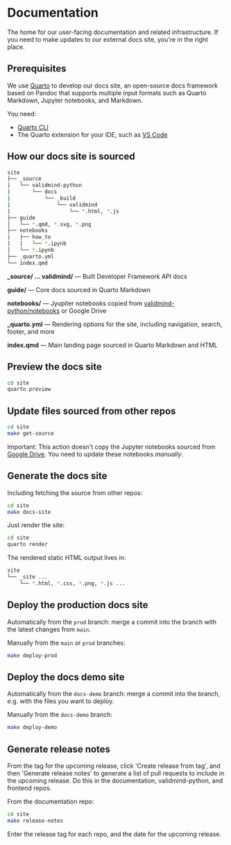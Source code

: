 # Documentation

The home for our user-facing documentation and related infrastructure. If you need to make updates to our external docs site, you're in the right place.

## Prerequisites

We use [Quarto](https://quarto.org) to develop our docs site, an open-source docs framework based on Pandoc that supports multiple input formats such as Quarto Markdown, Jupyter notebooks, and Markdown.

You need:

- [Quarto CLI](https://quarto.org/docs/get-started/)
- The Quarto extension for your IDE, such as [VS Code](https://marketplace.visualstudio.com/items?itemName=quarto.quarto)

## How our docs site is sourced

```bash
site
├── _source
|   └── validmind-python
|       └── docs
|           └── _build
|               └── validmind
|                   └── *.html, *.js
├── guide
│   └── *.qmd, *.svg, *.png
├── notebooks
|   ├── how_to
|   |   └── *.ipynb
│   └── *.ipynb
├── _quarto.yml
└── index.qmd
```
**_source/ ... validmind/** — Built Developer Framework API docs

**guide/** — Core docs sourced in Quarto Markdown

**notebooks/** — Jyupiter notebooks copied from [validmind-python/notebooks](https://github.com/validmind/validmind-python/tree/main/notebooks) or Google Drive

**_quarto.yml** — Rendering options for the site, including navigation, search, footer, and more

**index.qmd** — Main landing page sourced in Quarto Markdown and HTML

## Preview the docs site

```bash
cd site
quarto preview
```

## Update files sourced from other repos

```bash
cd site
make get-source
```

Important: This action doesn't copy the Jupyter notebooks sourced from [Google Drive](https://drive.google.com/drive/folders/1o2TcY9PM-OkjBKdfenymuaeAIqarY4T2). You need to update these notebooks _manually_. 

## Generate the docs site

Including fetching the source from other repos:

```bash
cd site
make docs-site
```

Just render the site:

```bash
cd site
quarto render
```

The rendered static HTML output lives in:

```bash
site
└── _site ...
    └── *.html, *.css, *.png, *.js ...
```

## Deploy the production docs site

Automatically from the `prod` branch: merge a commit into the branch with the latest changes from `main`.

Manually from the `main` or `prod` branches:

```bash
make deploy-prod
```

## Deploy the docs demo site

Automatically from the `docs-demo` branch: merge a commit into the branch, e.g. with the files you want to deploy.

Manually from the `docs-demo` branch:

```bash
make deploy-demo
```

## Generate release notes

From the tag for the upcoming release, click 'Create release from tag', and then 'Generate release notes' to generate a list of pull requests to include in the upcoming release. Do this in the documentation, validmind-python, and frontend repos.

From the documentation repo:

```bash
cd site
make release-notes
```
Enter the release tag for each repo, and the date for the upcoming release.